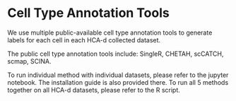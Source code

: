 # Cell Type Annotation Tools

We use multiple public-available cell type annotation tools to generate labels for each cell in each HCA-d collected dataset.

The public cell type annotation tools include: SingleR, CHETAH, scCATCH, scmap, SCINA.

To run individual method with individual datasets, please refer to the jupyter notebook. The installation guide is also provided there. To run all 5 methods together on all HCA-d datasets, please refer to the R script.
